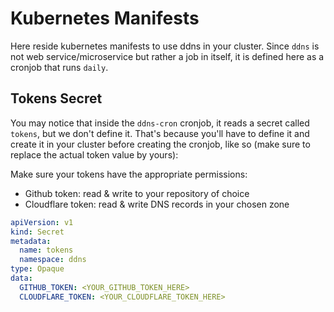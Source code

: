 # Kubernetes Manifests

Here reside kubernetes manifests to use ddns in your cluster. 
Since `ddns` is not web service/microservice but rather a job in itself, it is defined here as  a cronjob that runs `daily`.

## Tokens Secret

You may notice that inside the `ddns-cron` cronjob, it reads a secret called `tokens`, but we don't define it.
That's because you'll have to define it and create it in your cluster before creating the cronjob, like so (make sure to replace the actual token value by yours):

Make sure your tokens have the appropriate permissions:
* Github token: read & write to your repository of choice
* Cloudflare token: read & write DNS records in your chosen zone

```yaml
apiVersion: v1
kind: Secret
metadata:
  name: tokens
  namespace: ddns
type: Opaque
data:
  GITHUB_TOKEN: <YOUR_GITHUB_TOKEN_HERE>
  CLOUDFLARE_TOKEN: <YOUR_CLOUDFLARE_TOKEN_HERE>
```
